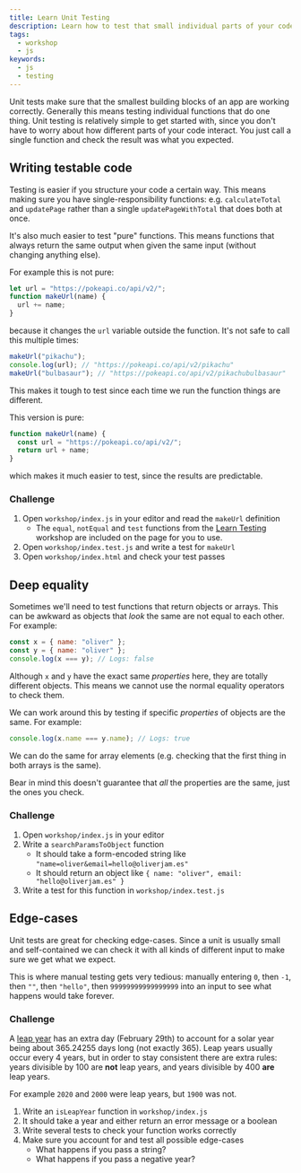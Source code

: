 ```yaml
---
title: Learn Unit Testing
description: Learn how to test that small individual parts of your code work in isolation.
tags:
  - workshop
  - js
keywords:
  - js
  - testing
---
```


Unit tests make sure that the smallest building blocks of an app are working correctly. Generally this means testing individual functions that do one thing. Unit testing is relatively simple to get started with, since you don't have to worry about how different parts of your code interact. You just call a single function and check the result was what you expected.

## Writing testable code

Testing is easier if you structure your code a certain way. This means making sure you have single-responsibility functions: e.g. `calculateTotal` and `updatePage` rather than a single `updatePageWithTotal` that does both at once.

It's also much easier to test "pure" functions. This means functions that always return the same output when given the same input (without changing anything else).

For example this is not pure:

```js
let url = "https://pokeapi.co/api/v2/";
function makeUrl(name) {
  url += name;
}
```

because it changes the `url` variable outside the function. It's not safe to call this multiple times:

```js
makeUrl("pikachu");
console.log(url); // "https://pokeapi.co/api/v2/pikachu"
makeUrl("bulbasaur"); // "https://pokeapi.co/api/v2/pikachubulbasaur"
```

This makes it tough to test since each time we run the function things are different.

This version is pure:

```js
function makeUrl(name) {
  const url = "https://pokeapi.co/api/v2/";
  return url + name;
}
```

which makes it much easier to test, since the results are predictable.

### Challenge

1. Open `workshop/index.js` in your editor and read the `makeUrl` definition
   - The `equal`, `notEqual` and `test` functions from the [Learn Testing](/workshops/learn-testing/) workshop are included on the page for you to use.
1. Open `workshop/index.test.js` and write a test for `makeUrl`
1. Open `workshop/index.html` and check your test passes

## Deep equality

Sometimes we'll need to test functions that return objects or arrays. This can be awkward as objects that _look_ the same are not equal to each other. For example:

```js
const x = { name: "oliver" };
const y = { name: "oliver" };
console.log(x === y); // Logs: false
```

Although `x` and `y` have the exact same _properties_ here, they are totally different objects. This means we cannot use the normal equality operators to check them.

We can work around this by testing if specific _properties_ of objects are the same. For example:

```js
console.log(x.name === y.name); // Logs: true
```

We can do the same for array elements (e.g. checking that the first thing in both arrays is the same).

Bear in mind this doesn't guarantee that _all_ the properties are the same, just the ones you check.

### Challenge

1. Open `workshop/index.js` in your editor
1. Write a `searchParamsToObject` function
   - It should take a form-encoded string like `"name=oliver&email=hello@oliverjam.es"`
   - It should return an object like `{ name: "oliver", email: "hello@oliverjam.es" }`
1. Write a test for this function in `workshop/index.test.js`

## Edge-cases

Unit tests are great for checking edge-cases. Since a unit is usually small and self-contained we can check it with all kinds of different input to make sure we get what we expect.

This is where manual testing gets very tedious: manually entering `0`, then `-1`, then `""`, then `"hello"`, then `99999999999999999` into an input to see what happens would take forever.

### Challenge

A [leap year](https://en.wikipedia.org/wiki/Leap_year) has an extra day (February 29th) to account for a solar year being about 365.24255 days long (not exactly 365). Leap years usually occur every 4 years, but in order to stay consistent there are extra rules: years divisible by 100 are **not** leap years, and years divisible by 400 **are** leap years.

For example `2020` and `2000` were leap years, but `1900` was not.

1. Write an `isLeapYear` function in `workshop/index.js`
1. It should take a year and either return an error message or a boolean
1. Write several tests to check your function works correctly
1. Make sure you account for and test all possible edge-cases
   - What happens if you pass a string?
   - What happens if you pass a negative year?
